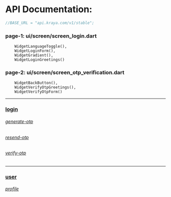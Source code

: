 # API Documentation:

```dart
//BASE_URL = "api.kraya.com/v1/stable";
```
### page-1: ui/screen/screen_login.dart
        WidgetLanguageToggle(),
        WidgetLoginForm(),
        WidgetGradient(),
        WidgetLoginGreetings()
### page-2: ui/screen/screen_otp_verification.dart
        WidgetBackButton(),
        WidgetVerifyOtpGreetings(),
        WidgetVerifyOtpForm()
        




---

### [login](https://github.com/Omar-Khaium/kraya/blob/main/data/remote/login)

###### [generate-otp](https://github.com/Omar-Khaium/kraya/blob/main/data/remote/login/generate-otp/README.md)

###### [resend-otp](https://github.com/Omar-Khaium/kraya/blob/main/data/remote/login/resend-otp/README.md)

###### [verify-otp](https://github.com/Omar-Khaium/kraya/blob/main/data/remote/login/verify-otp/README.md)

---

### [user](https://github.com/Omar-Khaium/kraya/blob/main/data/remote/user)

###### [profile](https://github.com/Omar-Khaium/kraya/blob/main/data/remote/user/profile/README.md)